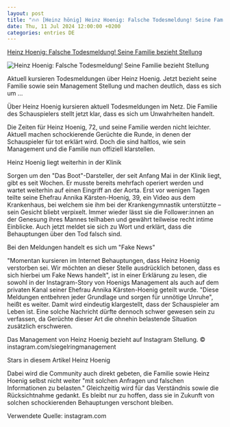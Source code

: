 ```yaml
---
layout: post
title: "🔥🔥 [Heinz hönig] Heinz Hoenig: Falsche Todesmeldung! Seine Familie bezieht Stellung"
date: Thu, 11 Jul 2024 12:00:00 +0200
categories: entries DE
---
```

[Heinz Hoenig: Falsche Todesmeldung! Seine Familie bezieht Stellung](https://www.gala.de/stars/news/heinz-hoenig--falsche-todesmeldung--seine-familie-bezieht-stellung-24134342.html)

![Heinz Hoenig: Falsche Todesmeldung! Seine Familie bezieht Stellung](https://image.gala.de/24134418/t/fl/v3/w1440/r1.7778/-/heinz-hoenig.jpg)

Aktuell kursieren Todesmeldungen über Heinz Hoenig. Jetzt bezieht seine Familie sowie sein Management Stellung und machen deutlich, dass es sich um ...

Über Heinz Hoenig kursieren aktuell Todesmeldungen im Netz. Die Familie des Schauspielers stellt jetzt klar, dass es sich um Unwahrheiten handelt.

Die Zeiten für Heinz Hoenig, 72, und seine Familie werden nicht leichter. Aktuell machen schockierende Gerüchte die Runde, in denen der Schauspieler für tot erklärt wird. Doch die sind haltlos, wie sein Management und die Familie nun offiziell klarstellen.

Heinz Hoenig liegt weiterhin in der Klinik

Sorgen um den "Das Boot"-Darsteller, der seit Anfang Mai in der Klinik liegt, gibt es seit Wochen. Er musste bereits mehrfach operiert werden und wartet weiterhin auf einen Eingriff an der Aorta. Erst vor wenigen Tagen teilte seine Ehefrau Annika Kärsten-Hoenig, 39, ein Video aus dem Krankenhaus, bei welchem sie ihm bei der Krankengymnastik unterstützte – sein Gesicht bliebt verpixelt. Immer wieder lässt sie die Follower:innen an der Genesung ihres Mannes teilhaben und gewährt teilweise recht intime Einblicke. Auch jetzt meldet sie sich zu Wort und erklärt, dass die Behauptungen über den Tod falsch sind.

Bei den Meldungen handelt es sich um "Fake News"

"Momentan kursieren im Internet Behauptungen, dass Heinz Hoenig verstorben sei. Wir möchten an dieser Stelle ausdrücklich betonen, dass es sich hierbei um Fake News handelt", ist in einer Erklärung zu lesen, die sowohl in der Instagram-Story von Hoenigs Management als auch auf dem privaten Kanal seiner Ehefrau Annika Kärsten-Hoenig geteilt wurde. "Diese Meldungen entbehren jeder Grundlage und sorgen für unnötige Unruhe", heißt es weiter. Damit wird eindeutig klargestellt, dass der Schauspieler am Leben ist. Eine solche Nachricht dürfte dennoch schwer gewesen sein zu verfassen, da Gerüchte dieser Art die ohnehin belastende Situation zusätzlich erschweren.

Das Management von Heinz Hoenig bezieht auf Instagram Stellung. © instagram.com/siegelringmanagement

Stars in diesem Artikel Heinz Hoenig

Dabei wird die Community auch direkt gebeten, die Familie sowie Heinz Hoenig selbst nicht weiter "mit solchen Anfragen und falschen Informationen zu belasten." Gleichzeitig wird für das Verständnis sowie die Rücksichtnahme gedankt. Es bleibt nur zu hoffen, dass sie in Zukunft von solchen schockierenden Behauptungen verschont bleiben.

Verwendete Quelle: instagram.com

